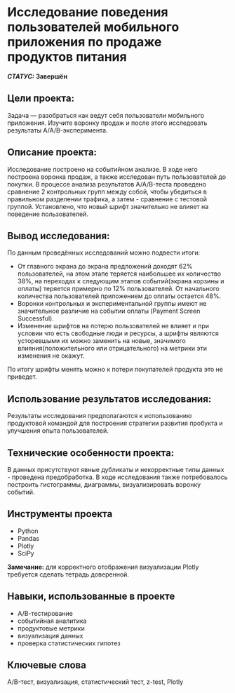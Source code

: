 # Исследование поведения пользователей мобильного приложения по продаже продуктов питания


***СТАТУС:*** **Завершён**


## Цели проекта:

Задача — разобраться как ведут себя пользователи мобильного приложения. Изучите воронку продаж и после этого исследовать результаты A/A/B-эксперимента.

## Описание проекта:

Исследование построено на событийном анализе. В ходе него построена воронка продаж, а также исследован путь пользователей до покупки. В процессе анализа результатов A/A/B-теста проведено сравнение 2 контрольных групп между собой, чтобы убедиться в правильном разделении трафика, а затем - сравнение с тестовой группой. Установлено, что новый шрифт значительно не влияет на поведение пользователей.


## Вывод исследования:

По данным проведённых исследований можно подвести итоги:

- От главного экрана до экрана предложений доходят 62% пользователей, на этом этапе теряется наибольшее их количество 38%, на переходах к следующим этапов событий(экрана корзины и оплаты) теряется примерно по 12% пользователей. От начального количества пользователей приложением до оплаты остается 48%.
- Воронки контрольных и экспериментальной группы имеют не значительное различие на событии оплаты (Payment Screen Successful).
- Изменение шрифтов на потерю пользователей не влияет и при условии что есть свободные люди и ресурсы, а шрифты являются усторевшыми их можно заменить на новые, значимого влияния(положительного или отрицательного) на метрики эти изменения не окажут.

По итогу шрифты менять можно к потери покупателей продукта это не приведет.


## Использование результатов исследования:

Результаты исследования предполагаются к использованию продуктовой командой для построения стратегии развития пробукта и улучшения опыта пользователей.


## Технические особенности проекта:

В данных присутствуют явные дубликаты и некорректные типы данных - проведена предобработка.
В ходе исследования также потребовалось построить гистограммы, диаграммы, визуализировать воронку событий.


## Инструменты проекта

- Python
- Pandas
- Plotly 
- SciPy

**Замечание:** для корректного отображения визуализации Plotly требуется сделать тетрадь доверенной.


## Навыки, использованные в проекте

- А/В-тестирование
- событийная аналитика 
- продуктовые метрики
- визуализация данных
- проверка статистических гипотез


## Ключевые слова

A/B-тест, визуализация, статистический тест, z-test, Plotly
